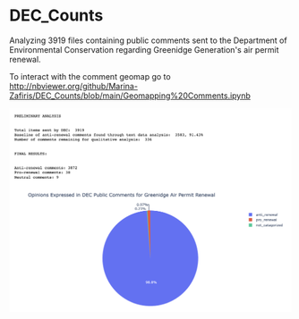 # DEC_Counts
Analyzing 3919 files containing public comments sent to the Department of Environmental Conservation regarding Greenidge Generation's air permit renewal.

To interact with the comment geomap go to http://nbviewer.org/github/Marina-Zafiris/DEC_Counts/blob/main/Geomapping%20Comments.ipynb

![results](https://github.com/Marina-Zafiris/DEC_Counts/blob/main/DEC%20COUNTS%20Final.png)
